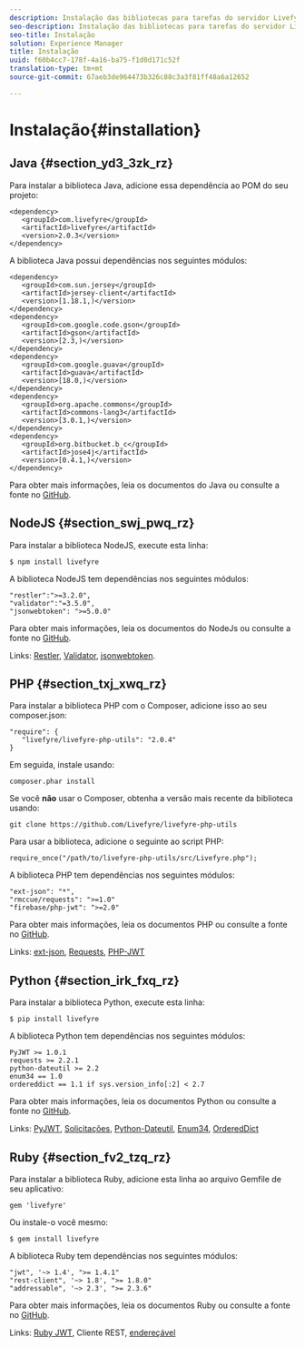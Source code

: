 ```yaml
---
description: Instalação das bibliotecas para tarefas do servidor Livefyre
seo-description: Instalação das bibliotecas para tarefas do servidor Livefyre
seo-title: Instalação
solution: Experience Manager
title: Instalação
uuid: f60b4cc7-178f-4a16-ba75-f1d0d171c52f
translation-type: tm+mt
source-git-commit: 67aeb3de964473b326c88c3a3f81ff48a6a12652

---
```



# Instalação{#installation}


## Java {#section_yd3_3zk_rz}

Para instalar a biblioteca Java, adicione essa dependência ao POM do seu projeto:

```
<dependency> 
   <groupId>com.livefyre</groupId> 
   <artifactId>livefyre</artifactId> 
   <version>2.0.3</version> 
</dependency>
```

A biblioteca Java possui dependências nos seguintes módulos:

```
<dependency> 
   <groupId>com.sun.jersey</groupId> 
   <artifactId>jersey-client</artifactId> 
   <version>[1.18.1,)</version> 
</dependency> 
<dependency> 
   <groupId>com.google.code.gson</groupId> 
   <artifactId>gson</artifactId> 
   <version>[2.3,)</version> 
</dependency> 
<dependency> 
   <groupId>com.google.guava</groupId> 
   <artifactId>guava</artifactId> 
   <version>[18.0,)</version> 
</dependency> 
<dependency> 
   <groupId>org.apache.commons</groupId> 
   <artifactId>commons-lang3</artifactId> 
   <version>[3.0.1,)</version> 
</dependency> 
<dependency> 
   <groupId>org.bitbucket.b_c</groupId> 
   <artifactId>jose4j</artifactId> 
   <version>[0.4.1,)</version> 
</dependency> 
```

Para obter mais informações, leia os documentos do Java ou consulte a fonte no [GitHub](https://github.com/Livefyre/livefyre-java-utils).

## NodeJS {#section_swj_pwq_rz}

Para instalar a biblioteca NodeJS, execute esta linha:

`$ npm install livefyre`

A biblioteca NodeJS tem dependências nos seguintes módulos:

```
"restler":">=3.2.0", 
"validator":"=3.5.0", 
"jsonwebtoken": ">=5.0.0" 
```

Para obter mais informações, leia os documentos do NodeJs ou consulte a fonte no [GitHub](https://github.com/Livefyre/livefyre-nodejs-utils).

Links: [Restler](https://github.com/danwrong/restler), [Validator](https://www.npmjs.org/package/validator), [jsonwebtoken](https://github.com/auth0/node-jsonwebtoken).

## PHP {#section_txj_xwq_rz}

Para instalar a biblioteca PHP com o Composer, adicione isso ao seu composer.json:

```
"require": { 
   "livefyre/livefyre-php-utils": "2.0.4" 
}
```

Em seguida, instale usando:

```
composer.phar install 
```

Se você **não** usar o Composer, obtenha a versão mais recente da biblioteca usando:

```
git clone https://github.com/Livefyre/livefyre-php-utils 
```

Para usar a biblioteca, adicione o seguinte ao script PHP:

```
require_once("/path/to/livefyre-php-utils/src/Livefyre.php"); 
```

A biblioteca PHP tem dependências nos seguintes módulos:

```
"ext-json": "*", 
"rmccue/requests": ">=1.0" 
"firebase/php-jwt": ">=2.0" 
```

Para obter mais informações, leia os documentos PHP ou consulte a fonte no [GitHub](https://github.com/Livefyre/livefyre-php-utils).

Links: [ext-json](https://php.net/manual/en/book.json.php), [Requests](https://github.com/rmccue/Requests/), [PHP-JWT](https://github.com/firebase/php-jwt/tree/v2.0.0)

## Python {#section_irk_fxq_rz}

Para instalar a biblioteca Python, execute esta linha:

`$ pip install livefyre`

A biblioteca Python tem dependências nos seguintes módulos:

```
PyJWT >= 1.0.1  
requests >= 2.2.1  
python-dateutil >= 2.2  
enum34 == 1.0  
ordereddict == 1.1 if sys.version_info[:2] < 2.7 
```

Para obter mais informações, leia os documentos Python ou consulte a fonte no [GitHub](https://github.com/Livefyre/livefyre-python-utils).

Links: [PyJWT](https://github.com/progrium/pyjwt), [Solicitações](https://github.com/kennethreitz/requests), [Python-Dateutil](https://pypi.python.org/pypi/python-dateutil), [Enum34](https://pypi.python.org/pypi/enum34), [OrderedDict](https://pypi.python.org/pypi/ordereddict)

## Ruby {#section_fv2_tzq_rz}

Para instalar a biblioteca Ruby, adicione esta linha ao arquivo Gemfile de seu aplicativo:

```
gem 'livefyre' 
```

Ou instale-o você mesmo:

`$ gem install livefyre`

A biblioteca Ruby tem dependências nos seguintes módulos:

```
"jwt", '~> 1.4', ">= 1.4.1"  
"rest-client", '~> 1.8', ">= 1.8.0"  
"addressable", '~> 2.3', ">= 2.3.6" 
```

Para obter mais informações, leia os documentos Ruby ou consulte a fonte no [GitHub](https://github.com/Livefyre/livefyre-ruby-utils).

Links: [Ruby JWT](https://github.com/firebase/php-jwt/tree/v2.0.0), Cliente [](https://github.com/rest-client/rest-client/)REST, [endereçável](https://github.com/sporkmonger/addressable)
